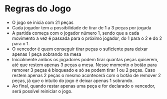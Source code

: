 # Regras do Jogo

- O jogo se inicia com 21 peças
- Cada jogador tem a possibilidade de tirar de 1 a 3 peças por jogada
- A partida começa com o jogador número 1, sendo que a cada movimento a vez é passada para o próximo jogador, do 1 para o 2 e do 2 para o 1.
- O vencedor é quem conseguir tirar peças o suficiente para deixar apenas 1 peça sobrando na mesa
- Inicialmente ambos os jogadores podem tirar quantas peças quiserem, até que restem apenas 3 peças a mesa. Nesse momento o botão para remover 3 peças é bloqueado e só se podem tirar 1 ou 2 peças. Caso restem apenas 2 peças o mesmo acontecerá com o botão de remover 2 peças, já que o intuito do jogo é deixar apenas 1 sobrando.
- Ao final, quando restar apenas uma peça e for declarado o vencedor, será possível reiniciar o jogo.
